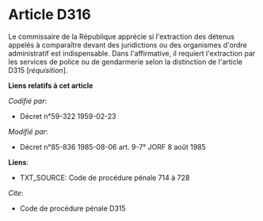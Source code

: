 # Article D316

Le commissaire de la République apprécie si l'extraction des détenus appelés à comparaître devant des juridictions ou des
organismes d'ordre administratif est indispensable. Dans l'affirmative, il requiert l'extraction par les services de police
ou de gendarmerie selon la distinction de l'article D315 [*réquisition*].

**Liens relatifs à cet article**

_Codifié par_:

  - Décret n°59-322 1959-02-23

_Modifié par_:

  - Décret n°85-836 1985-08-06 art. 9-7° JORF 8 août 1985

**Liens**:

  - TXT_SOURCE: Code de procédure pénale 714 à 728

_Cite_:

  - Code de procédure pénale D315
